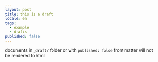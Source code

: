 ```yaml
---
layout: post
title: this is a draft
locale: en
tags: 
  - example
  - drafts
published: false
---
```


documents in `_draft/` folder or with `published: false` front matter will not be rendered to html